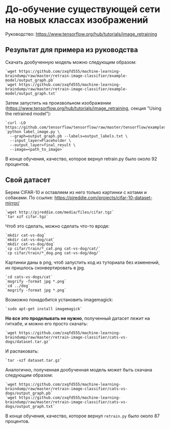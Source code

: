 # До-обучение существующей сети на новых классах изображений

Руководство: https://www.tensorflow.org/hub/tutorials/image_retraining

## Результат для примера из руководства

Скачать дообученную модель можно следующим образом:

    `wget https://github.com/zxqfd555/machine-learning-braindump/raw/master/retrain-image-classifier/example-model/output_graph.pb`
    `wget https://github.com/zxqfd555/machine-learning-braindump/raw/master/retrain-image-classifier/example-model/output_graph.txt`

Затем запустить на произвольном изображении (https://www.tensorflow.org/hub/tutorials/image_retraining, секция "Using the retrained model"):

    `curl -LO https://github.com/tensorflow/tensorflow/raw/master/tensorflow/examples/label_image/label_image.py`
    `python label_image.py \
      --graph=output_graph.pb --labels=output_labels.txt \
      --input_layer=Placeholder \
      --output_layer=final_result \
      --image=<path_to_image>`

В конце обучения, качество, которое вернул retrain.py было около 92 процентов.

## Свой датасет

Берем CIFAR-10 и оставляем из него только картинки с котами и собаками. По ссылке: https://pjreddie.com/projects/cifar-10-dataset-mirror/

    `wget http://pjreddie.com/media/files/cifar.tgz`  
    `tar xzf cifar.tgz`
  
Чтоб это сделать, можно сделать что-то вроде:

    `mkdir cat-vs-dog`
    `mkdir cat-vs-dog/cat`
    `mkdir cat-vs-dog/dog`
    `cp cifar/train/*_cat.png cat-vs-dog/cat/`
    `cp cifar/train/*_dog.png cat-vs-dog/dog/`

Картинки даны в png, чтоб запустить код из туториала без изменений, их пришлось сконвертировать в jpg.

    `cd cats-vs-dogs/cat`
    `mogrify -format jpg *.png`
    `cd ../dog`  
    `mogrify -format jpg *.png`
  
Возможно понадобится установить imagemagick:

    `sudo apt-get install imagemagick`

**Но все это проделывать не нужно**, полученный датасет лежит на гитхабе, и можно его просто скачать:

    `wget https://github.com/zxqfd555/machine-learning-braindump/raw/master/retrain-image-classifier/cats-vs-dogs/dataset.tar.gz`
  
И распаковать:

    `tar -xzf dataset.tar.gz`
  
Аналогично, полученная дообученная модель может быть скачана следующим образом:

    `wget https://github.com/zxqfd555/machine-learning-braindump/raw/master/retrain-image-classifier/cats-vs-dogs/output_graph.pb`
    `wget https://github.com/zxqfd555/machine-learning-braindump/raw/master/retrain-image-classifier/cats-vs-dogs/output_graph.txt`
  
В конце обучения, качество, которое вернул `retrain.py` было около 87 процентов.

